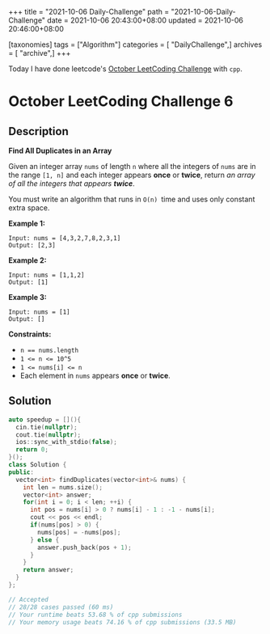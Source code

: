 +++
title = "2021-10-06 Daily-Challenge"
path = "2021-10-06-Daily-Challenge"
date = 2021-10-06 20:43:00+08:00
updated = 2021-10-06 20:46:00+08:00

[taxonomies]
tags = ["Algorithm"]
categories = [ "DailyChallenge",]
archives = [ "archive",]
+++

Today I have done leetcode's [October LeetCoding Challenge](https://leetcode.com/problems/find-all-duplicates-in-an-array/) with `cpp`.

<!-- more -->

# October LeetCoding Challenge 6

## Description

**Find All Duplicates in an Array**

Given an integer array `nums` of length `n` where all the integers of `nums` are in the range `[1, n]` and each integer appears **once** or **twice**, return *an array of all the integers that appears **twice***.

You must write an algorithm that runs in `O(n) `time and uses only constant extra space.

 

**Example 1:**

```
Input: nums = [4,3,2,7,8,2,3,1]
Output: [2,3]
```

**Example 2:**

```
Input: nums = [1,1,2]
Output: [1]
```

**Example 3:**

```
Input: nums = [1]
Output: []
```

 

**Constraints:**

- `n == nums.length`
- `1 <= n <= 10^5`
- `1 <= nums[i] <= n`
- Each element in `nums` appears **once** or **twice**.

## Solution

``` cpp
auto speedup = [](){
  cin.tie(nullptr);
  cout.tie(nullptr);
  ios::sync_with_stdio(false);
  return 0;
}();
class Solution {
public:
  vector<int> findDuplicates(vector<int>& nums) {
    int len = nums.size();
    vector<int> answer;
    for(int i = 0; i < len; ++i) {
      int pos = nums[i] > 0 ? nums[i] - 1 : -1 - nums[i];
      cout << pos << endl;
      if(nums[pos] > 0) {
        nums[pos] = -nums[pos]; 
      } else {
        answer.push_back(pos + 1);
      }
    }
    return answer;
  }
};

// Accepted
// 28/28 cases passed (60 ms)
// Your runtime beats 53.68 % of cpp submissions
// Your memory usage beats 74.16 % of cpp submissions (33.5 MB)
```
